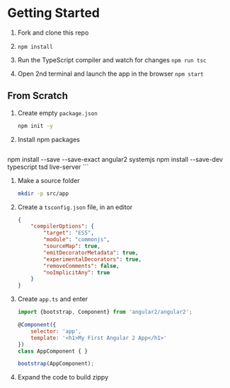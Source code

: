 # Getting Started

1. Fork and clone this repo

1. `npm install`

1. Run the TypeScript compiler and watch for changes `npm run tsc`

1. Open 2nd terminal and launch the app in the browser `npm start`


## From Scratch


1. Create empty `package.json`

	```bash
	npm init -y
	```

1. Install npm packages

	```bash
  npm install --save --save-exact angular2 systemjs
  npm install --save-dev typescript tsd live-server
	```

1. Make a source folder

	```bash
	mkdir -p src/app
	```

1. Create a `tsconfig.json` file, in an editor

	```json
	{
		"compilerOptions": {
			"target": "ES5",
			"module": "commonjs",
			"sourceMap": true,
			"emitDecoratorMetadata": true,
			"experimentalDecorators": true,
			"removeComments": false,
			"noImplicitAny": true
		}
	}
	```

1. Create `app.ts` and enter

	```javascript
	import {bootstrap, Component} from 'angular2/angular2';

	@Component({
		selector: 'app',
		template: '<h1>My First Angular 2 App</h1>'
	})
	class AppComponent { }

	bootstrap(AppComponent);
	```

1. Expand the code to build zippy	